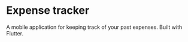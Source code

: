 # Expense tracker

A mobile application for keeping track of your past expenses. Built with Flutter.
